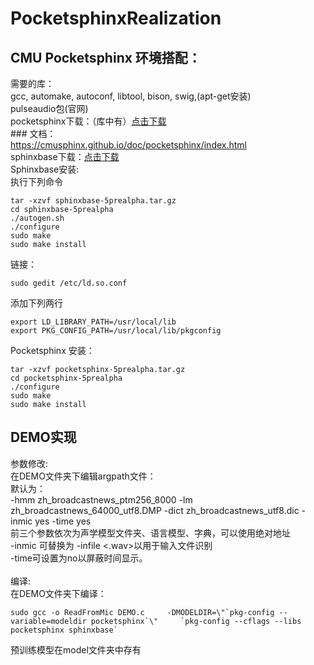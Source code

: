 # PocketsphinxRealization

## CMU Pocketsphinx 环境搭配：
需要的库：<br>gcc, automake, autoconf, libtool, bison, swig,(apt-get安装)<br>pulseaudio包(官网)<br>pocketsphinx下载：（库中有）[点击下载](https://sourceforge.net/projects/cmusphinx/files/pocketsphinx/5prealpha/pocketsphinx-5prealpha.tar.gz/download)<br>### 文档：<br>https://cmusphinx.github.io/doc/pocketsphinx/index.html<br>sphinxbase下载：[点击下载](https://sourceforge.net/projects/cmusphinx/files/sphinxbase/5prealpha/sphinxbase-5prealpha.tar.gz/download)<br>Sphinxbase安装:<br>执行下列命令<br>
```
tar -xzvf sphinxbase-5prealpha.tar.gz
cd sphinxbase-5prealpha
./autogen.sh
./configure
sudo make
sudo make install
```
链接：
```
sudo gedit /etc/ld.so.conf
```
添加下列两行
```
export LD_LIBRARY_PATH=/usr/local/lib
export PKG_CONFIG_PATH=/usr/local/lib/pkgconfig
```
Pocketsphinx 安装：
```
tar -xzvf pocketsphinx-5prealpha.tar.gz
cd pocketsphinx-5prealpha
./configure
sudo make
sudo make install
```
## DEMO实现
参数修改:<br>在DEMO文件夹下编辑argpath文件：<br>默认为：<br>-hmm zh_broadcastnews_ptm256_8000 -lm zh_broadcastnews_64000_utf8.DMP -dict zh_broadcastnews_utf8.dic -inmic yes -time yes<br>前三个参数依次为声学模型文件夹、语言模型、字典，可以使用绝对地址<br>-inmic 可替换为 -infile <.wav>以用于输入文件识别<br>-time可设置为no以屏蔽时间显示。<br><br>编译:<br>在DEMO文件夹下编译：
```
sudo gcc -o ReadFromMic DEMO.c     -DMODELDIR=\"`pkg-config --variable=modeldir pocketsphinx`\"     `pkg-config --cflags --libs pocketsphinx sphinxbase`
```
预训练模型在model文件夹中存有

